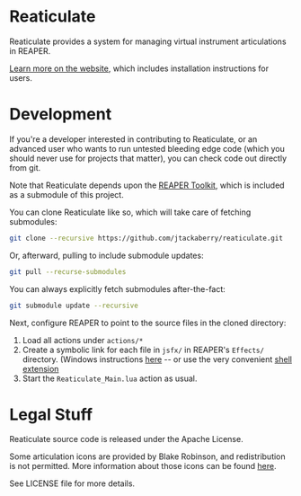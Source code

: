 # Reaticulate

Reaticulate provides a system for managing virtual instrument articulations in REAPER.

[Learn more on the website](http://reaticulate.com/), which includes installation instructions for users.

# Development

If you're a developer interested in contributing to Reaticulate, or an advanced user who
wants to run untested bleeding edge code (which you should never use for projects that
matter), you can check code out directly from git.

Note that Reaticulate depends upon the [REAPER Toolkit](https://reapertoolkit.dev/), which
is included as a submodule of this project.

You can clone Reaticulate like so, which will take care of fetching submodules:

```bash
git clone --recursive https://github.com/jtackaberry/reaticulate.git
```

Or, afterward, pulling to include submodule updates:

```bash
git pull --recurse-submodules
```

You can always explicitly fetch submodules after-the-fact:

```bash
git submodule update --recursive
```

Next, configure REAPER to point to the source files in the cloned directory:
1. Load all actions under `actions/*`
2. Create a symbolic link for each file in `jsfx/` in REAPER's `Effects/` directory.
   (Windows instructions [here](https://blogs.windows.com/windowsdeveloper/2016/12/02/symlinks-windows-10/) --
   or use the very convenient [shell extension](https://schinagl.priv.at/nt/hardlinkshellext/linkshellextension.html)
3. Start the `Reaticulate_Main.lua` action as usual.


# Legal Stuff

Reaticulate source code is released under the Apache License.

Some articulation icons are provided by Blake Robinson, and redistribution is not
permitted. More information about those icons can be found [here](source-images/articulations).

See LICENSE file for more details.
